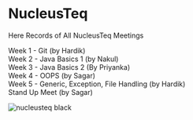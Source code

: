 # NucleusTeq
Here Records of All NucleusTeq Meetings

Week 1 - Git (by Hardik) <br>
Week 2 - Java Basics 1 (by Nakul) <br>
Week 3 - Java Basics 2 (By Priyanka) <br>
Week 4 - OOPS (by Sagar) <br>
Week 5 - Generic, Exception, File Handling (by Hardik) <br>
Stand Up Meet (by Sagar)

![nucleusteq black](https://user-images.githubusercontent.com/70679523/227516319-5db3d3a3-b1c6-48ae-9ab8-53ea5570e717.png)
